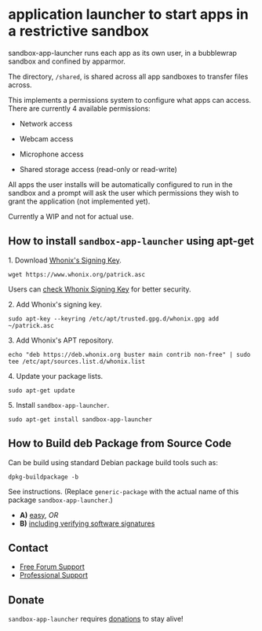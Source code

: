 # application launcher to start apps in a restrictive sandbox #

sandbox-app-launcher runs each app as its own user, in a bubblewrap sandbox
and confined by apparmor.

The directory, `/shared`, is shared across all app sandboxes to transfer
files across.

This implements a permissions system to configure what apps can access.
There are currently 4 available permissions:

* Network access

* Webcam access

* Microphone access

* Shared storage access (read-only or read-write)

All apps the user installs will be automatically configured to run in
the sandbox and a prompt will ask the user which permissions they wish to
grant the application (not implemented yet).

Currently a WIP and not for actual use.
## How to install `sandbox-app-launcher` using apt-get ##

1\. Download [Whonix's Signing Key]().

```
wget https://www.whonix.org/patrick.asc
```

Users can [check Whonix Signing Key](https://www.whonix.org/wiki/Whonix_Signing_Key) for better security.

2\. Add Whonix's signing key.

```
sudo apt-key --keyring /etc/apt/trusted.gpg.d/whonix.gpg add ~/patrick.asc
```

3\. Add Whonix's APT repository.

```
echo "deb https://deb.whonix.org buster main contrib non-free" | sudo tee /etc/apt/sources.list.d/whonix.list
```

4\. Update your package lists.

```
sudo apt-get update
```

5\. Install `sandbox-app-launcher`.

```
sudo apt-get install sandbox-app-launcher
```

## How to Build deb Package from Source Code ##

Can be build using standard Debian package build tools such as:

```
dpkg-buildpackage -b
```

See instructions. (Replace `generic-package` with the actual name of this package `sandbox-app-launcher`.)

* **A)** [easy](https://www.whonix.org/wiki/Dev/Build_Documentation/generic-package/easy), _OR_
* **B)** [including verifying software signatures](https://www.whonix.org/wiki/Dev/Build_Documentation/generic-package)

## Contact ##

* [Free Forum Support](https://forums.whonix.org)
* [Professional Support](https://www.whonix.org/wiki/Professional_Support)

## Donate ##

`sandbox-app-launcher` requires [donations](https://www.whonix.org/wiki/Donate) to stay alive!
